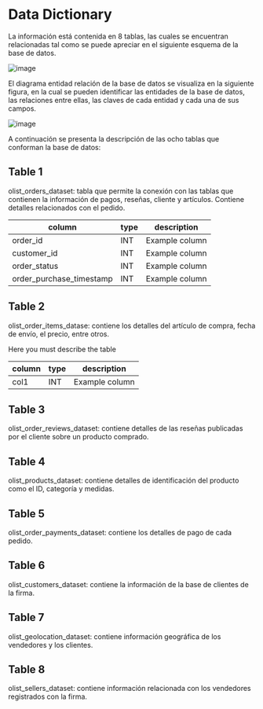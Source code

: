# Data Dictionary

La información está contenida en 8 tablas, las cuales se encuentran relacionadas tal como se puede apreciar en el siguiente esquema de la base de datos. 

![image](https://user-images.githubusercontent.com/99290509/204057899-2d0a83aa-4858-44bb-9e4b-f3f02ace49c7.png)

El diagrama entidad relación de la base de datos se visualiza en la siguiente figura, en la cual se pueden identificar las entidades de la base de datos, las relaciones entre ellas, las claves de cada entidad y cada una de sus campos.  

![image](https://user-images.githubusercontent.com/99290509/204058226-bf15dd88-cf14-440d-ba0e-3bacaefa5c0c.png)

A continuación se presenta la descripción de las ocho tablas que conforman la base de datos:

## Table 1

olist_orders_dataset: tabla que permite la conexión con las tablas que contienen la información de pagos, reseñas, cliente y artículos. Contiene detalles relacionados con el pedido.


| column | type | description |
| --- | --- | --- |
| order_id | INT | Example column |
| customer_id | INT | Example column |
| order_status | INT | Example column |
| order_purchase_timestamp | INT | Example column |



## Table 2

olist_order_items_datase: contiene los detalles del artículo de compra, fecha de envío, el precio, entre otros.


Here you must describe the table

| column | type | description |
| --- | --- | --- |
| col1 | INT | Example column |

## Table 3

olist_order_reviews_dataset: contiene detalles de las reseñas publicadas por el cliente sobre un producto comprado.

## Table 4
olist_products_dataset: contiene detalles de identificación del producto como el ID, categoría y medidas.

## Table 5
olist_order_payments_dataset: contiene los detalles de pago de cada pedido.

## Table 6
olist_customers_dataset: contiene la información de la base de clientes de la firma.

## Table 7
olist_geolocation_dataset: contiene información geográfica de los vendedores y los clientes.

## Table 8
olist_sellers_dataset: contiene información relacionada con los vendedores registrados con la firma.
